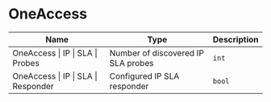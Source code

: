 # OneAccess

| Name | Type | Description |
| --- | --- | --- |
| <a id="oneaccess-ip-sla-probes"></a>OneAccess \| IP \| SLA \| Probes | Number of discovered IP SLA probes | `int` |
| <a id="oneaccess-ip-sla-responder"></a>OneAccess \| IP \| SLA \| Responder | Configured IP SLA responder | `bool` |
